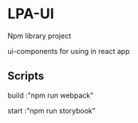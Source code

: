 # LPA-UI
Npm library project 

ui-components for using in react app

 
## Scripts
build :"npm run webpack"

start :"npm run storybook"
